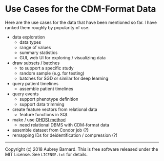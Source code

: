 Use Cases for the CDM-Format Data
=================================


Here are the use cases for the data that have been mentioned so far.  I
have ranked them roughly by popularity of use.

* data exploration
  * data types
  * range of values
  * summary statistics
  * GUI, web UI for exploring / visualizing data
* draw subsets / batches
  * to support a specific study
  * random sample (e.g. for testing)
  * batches for SGD or similar for deep learning
* query patient timelines
  * assemble patient timelines
* query events
  * support phenotype definition
  * support data trimming
* create feature vectors from relational data
  * feature functions in SQL
* make / use [OHDSI method]( https://www.ohdsi.org/methods-library/)
  * need relational DBMS with CDM-format data
* assemble dataset from Condor job (?)
* remapping IDs for deidentification / compression (?)


-----

Copyright (c) 2018 Aubrey Barnard.  This is free software released under
the MIT License.  See `LICENSE.txt` for details.
